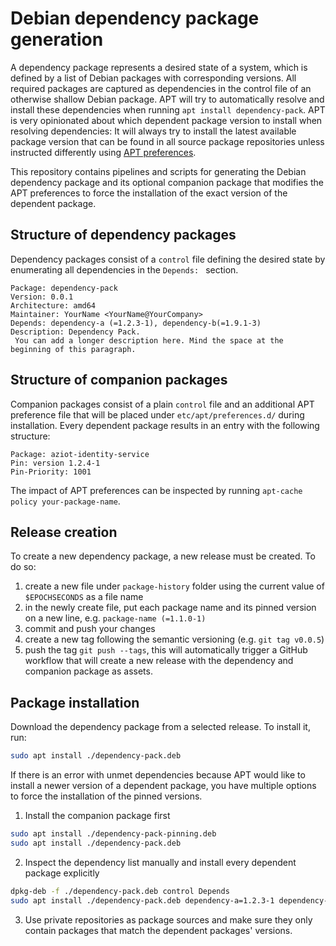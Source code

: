 # Debian dependency package generation

A dependency package represents a desired state of a system, which is defined by a list of Debian packages with corresponding versions. All required packages are captured as dependencies in the control file of an otherwise shallow Debian package. APT will try to automatically resolve and install these dependencies when running `apt install dependency-pack`. APT is very opinionated about which dependent package version to install when resolving dependencies: It will always try to install the latest available package version that can be found in all source package repositories unless instructed differently using [APT preferences](https://manpages.debian.org/bullseye/apt/apt_preferences.5.en.html).

This repository contains pipelines and scripts for generating the Debian dependency package and its optional companion package that modifies the APT preferences to force the installation of the exact version of the dependent package.

## Structure of dependency packages

Dependency packages consist of a `control` file defining the desired state by enumerating all dependencies in the `Depends: ` section.

```
Package: dependency-pack
Version: 0.0.1
Architecture: amd64
Maintainer: YourName <YourName@YourCompany>
Depends: dependency-a (=1.2.3-1), dependency-b(=1.9.1-3)
Description: Dependency Pack.
 You can add a longer description here. Mind the space at the beginning of this paragraph.
```

## Structure of companion packages

Companion packages consist of a plain `control` file and an additional APT preference file that will be placed under `etc/apt/preferences.d/` during installation. Every dependent package results in an entry with the following structure:

```
Package: aziot-identity-service 
Pin: version 1.2.4-1
Pin-Priority: 1001
```

The impact of APT preferences can be inspected by running `apt-cache policy your-package-name`.


## Release creation

To create a new dependency package, a new release must be created. To do so:

1. create a new file under `package-history` folder using the current value of `$EPOCHSECONDS` as a file name
2. in the newly create file, put each package name and its pinned version on a new line, e.g. `package-name (=1.1.0-1)`
3. commit and push your changes
4. create a new tag following the semantic versioning (e.g. `git tag v0.0.5`)
5. push the tag `git push --tags`, this will automatically trigger a GitHub workflow that will create a new release with the dependency and companion package as assets.

## Package installation

Download the dependency package from a selected release. To install it, run:

```bash
sudo apt install ./dependency-pack.deb
```

If there is an error with unmet dependencies because APT would like to install a newer version of a dependent package, you have multiple options to force the installation of the pinned versions.

1. Install the companion package first
```bash
sudo apt install ./dependency-pack-pinning.deb
sudo apt install ./dependency-pack.deb
```

2. Inspect the dependency list manually and install every dependent package explicitly
```bash
dpkg-deb -f ./dependency-pack.deb control Depends
sudo apt install ./dependency-pack.deb dependency-a=1.2.3-1 dependency-b=1.9.1-3
```

3. Use private repositories as package sources and make sure they only contain packages that match the dependent packages' versions.
